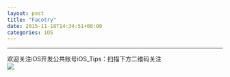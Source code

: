 ```yaml
---
layout: post
title: "Facotry"
date: 2015-11-18T14:34:51+08:00
categories: iOS
---
```







-----
欢迎关注iOS开发公共账号iOS_Tips：扫描下方二维码关注  
![](http://ww4.sinaimg.cn/large/7df22103jw1exx11uhhkoj20by0by3zc.jpg)
